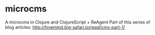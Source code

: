 # microcms
A microcms in Clojure and ClojureScript + ReAgent
Part of this series of blog articles:
http://hivemind.big-safari.io/read/cms-part-1/
